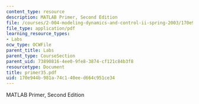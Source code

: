 ```yaml
---
content_type: resource
description: MATLAB Primer, Second Edition
file: /courses/2-004-modeling-dynamics-and-control-ii-spring-2003/170e944b981a74c140eed664c951ce34_primer35.pdf
file_type: application/pdf
learning_resource_types:
- Labs
ocw_type: OCWFile
parent_title: Labs
parent_type: CourseSection
parent_uid: 73890816-4ee0-9fe8-3874-cf121c84b3f8
resourcetype: Document
title: primer35.pdf
uid: 170e944b-981a-74c1-40ee-d664c951ce34
---
```

MATLAB Primer, Second Edition

